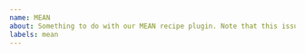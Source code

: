 ```yaml
---
name: MEAN 
about: Something to do with our MEAN recipe plugin. Note that this issue will get transferred over to `lando/mean`
labels: mean
---
```


